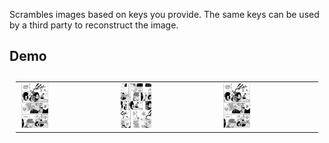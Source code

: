 Scrambles images based on keys you provide. The same keys can be used by a third party to reconstruct the image. 
 

 
## Demo  


<table style="padding:10px">
  <tr>
    <td> 
         <img src="./demo.jpg" width="33.3%"  >
    </td>  
    <td>
        <img src="./encrypted.png" width="33.3%" >
    </td>
   <td>
        <img src="./decrypted.png" width="33.3%" >
    </td>
  </tr>
</table>
